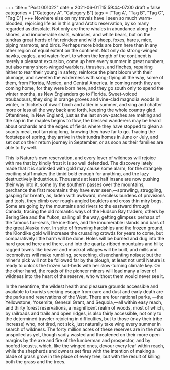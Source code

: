 +++
title = "Post 001022"
date = 2021-06-01T15:59:44-07:00
draft = false
categories = ["Category A", "Category B"]
tags = ["Tag A", "Tag B", "Tag C", "Tag D"]
+++
Nowhere else on my travels have I seen so much warm-blooded, rejoicing life as in this grand Arctic reservation, by so many regarded as desolate. Not only are there whales in abundance along the shores, and innumerable seals, walruses, and white bears, but on the tundras great herds of fat reindeer and wild sheep, foxes, hares, mice, piping marmots, and birds. Perhaps more birds are born here than in any other region of equal extent on the continent. Not only do strong-winged hawks, eagles, and water-fowl, to whom the length of the continent is merely a pleasant excursion, come up here every summer in great numbers, but also many short-winged warblers, thrushes, and finches, repairing hither to rear their young in safety, reinforce the plant bloom with their plumage, and sweeten the wilderness with song; flying all the way, some of them, from Florida, Mexico, and Central America. In coming north they are coming home, for they were born here, and they go south only to spend the winter months, as New Englanders go to Florida. Sweet-voiced troubadours, they sing in orange groves and vine-clad magnolia woods in winter, in thickets of dwarf birch and alder in summer, and sing and chatter more or less all the way back and forth, keeping the whole country glad. Oftentimes, in New England, just as the last snow-patches are melting and the sap in the maples begins to flow, the blessed wanderers may be heard about orchards and the edges of fields where they have stopped to glean a scanty meal, not tarrying long, knowing they have far to go. Tracing the footsteps of spring, they arrive in their tundra homes in June or July, and set out on their return journey in September, or as soon as their families are able to fly well.

This is Nature’s own reservation, and every lover of wildness will rejoice with me that by kindly frost it is so well defended. The discovery lately made that it is sprinkled with gold may cause some alarm; for the strangely exciting stuff makes the timid bold enough for anything, and the lazy destructively industrious. Thousands at least half insane are now pushing their way into it, some by the southern passes over the mountains, perchance the first mountains they have ever seen,—sprawling, struggling, gasping for breath, as, laden with awkward, merciless burdens of provisions and tools, they climb over rough-angled boulders and cross thin miry bogs. Some are going by the mountains and rivers to the eastward through Canada, tracing the old romantic ways of the Hudson Bay traders; others by Bering Sea and the Yukon, sailing all the way, getting glimpses perhaps of the famous fur-seals, the ice-floes, and the innumerable islands and bars of the great Alaska river. In spite of frowning hardships and the frozen ground, the Klondike gold will increase the crusading crowds for years to come, but comparatively little harm will be done. Holes will be burned and dug into the hard ground here and there, and into the quartz-ribbed mountains and hills; ragged towns like beaver and muskrat villages will be built, and mills and locomotives will make rumbling, screeching, disenchanting noises; but the miner’s pick will not be followed far by the plough, at least not until Nature is ready to unlock the frozen soil-beds with her slow-turning climate key. On the other hand, the roads of the pioneer miners will lead many a lover of wildness into the heart of the reserve, who without them would never see it.

In the meantime, the wildest health and pleasure grounds accessible and available to tourists seeking escape from care and dust and early death are the parks and reservations of the West. There are four national parks, —the Yellowstone, Yosemite, General Grant, and Sequoia,—all within easy reach, and thirty forest reservations, a magnificent realm of woods, most of which, by railroads and trails and open ridges, is also fairly accessible, not only to the determined traveler rejoicing in difficulties, but to those (may their tribe increase) who, not tired, not sick, just naturally take wing every summer in search of wildness. The forty million acres of these reserves are in the main unspoiled as yet, though sadly wasted and threatened on their more open margins by the axe and fire of the lumberman and prospector, and by hoofed locusts, which, like the winged ones, devour every leaf within reach, while the shepherds and owners set fires with the intention of making a blade of grass grow in the place of every tree, but with the result of killing both the grass and the trees.
